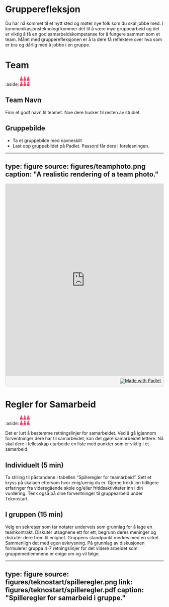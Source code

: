 # Grupperefleksjon

Du har nå kommet til et nytt sted og møter nye folk som du skal jobbe med. 
I kommunikasjonsteknologi kommer det til å være mye gruppearbeid og det er viktig å få en god samarbeidskompetanse for å fungere sammen som et team. 
Målet med grupperefleksjonen er å la dere få reflektere over hva som er bra og dårlig med å jobbe i en gruppe.



# Team

:aside: <img src="figures/doubleteam.png" width="30"/>


## Team Navn

Finn et godt navn til teamet. Noe dere husker til resten av studiet.

## Gruppebilde

- Ta et gruppebilde med navneskilt
- Last opp gruppebildet på Padlet. Passord får dere i forelesningen.

---
type: figure
source: figures/teamphoto.png
caption: "A realistic rendering of a team photo."
---

<div class="padlet-embed" style="border:1px solid rgba(0,0,0,0.1);border-radius:2px;box-sizing:border-box;overflow:hidden;position:relative;width:100%;background:#F4F4F4"><p style="padding:0;margin:0"><iframe src="https://padlet.com/embed/r4gbgqa7ru3t" frameborder="0" allow="camera;microphone;geolocation" style="width:100%;height:608px;display:block;padding:0;margin:0"></iframe></p><div style="padding:8px;text-align:right;margin:0;"><a href="https://padlet.com?ref=embed" style="padding:0;margin:0;border:none;display:block;line-height:1;height:16px" target="_blank"><img src="https://resources.padletcdn.com/assets/made_with_padlet.png" width="86" height="16" style="padding:0;margin:0;background:none;border:none;display:inline;box-shadow:none" alt="Made with Padlet"></a></div></div>



# Regler for Samarbeid

:aside: <img src="figures/doubleteam.png" width="30"/>


Det er lurt å bestemme retningslinjer for samarbeidet. Ved å gå igjennom forventninger dere har til samarbeidet, kan det gjøre samarbeidet lettere. Nå skal dere i fellesskap utarbeide en liste med punkter som er viktig i et samarbeid.

## Individuelt (5 min)

Ta stilling til påstandene i tabellen “Spilleregler for teamarbeid”. Sett et kryss på skalaen ettersom hvor enig/uenig du er. Gjerne trekk inn tidligere erfaringer fra videregående skole og/eller fritidsaktiviteter inn i din vurdering. Tenk også på dine forventninger til gruppearbeid under Teknostart.

## I gruppen (15 min)

Velg en sekretær som tar notater underveis som grunnlag for å lage en teamkontrakt. Diskutér utsagnene ett for ett, begrunn deres meninger og diskutér dere frem til enighet. Gruppens standpunkt merkes med en sirkel. Sammenlign det med egen avkrysning. På grunnlag av diskusjonen formulerer gruppa 4-7 retningslinjer for det videre arbeidet som gruppemedlemmene er enige om og vil følge.

---
type: figure
source: figures/teknostart/spilleregler.png
link: figures/teknostart/spilleregler.pdf
caption: "Spilleregler for samarbeid i gruppe."
---